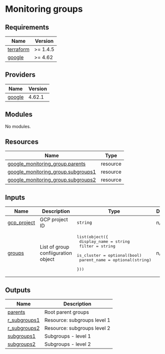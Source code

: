 # Monitoring groups

<!-- BEGINNING OF PRE-COMMIT-TERRAFORM DOCS HOOK -->
## Requirements

| Name | Version |
|------|---------|
| <a name="requirement_terraform"></a> [terraform](#requirement\_terraform) | >= 1.4.5 |
| <a name="requirement_google"></a> [google](#requirement\_google) | >= 4.62 |

## Providers

| Name | Version |
|------|---------|
| <a name="provider_google"></a> [google](#provider\_google) | 4.62.1 |

## Modules

No modules.

## Resources

| Name | Type |
|------|------|
| [google_monitoring_group.parents](https://registry.terraform.io/providers/hashicorp/google/latest/docs/resources/monitoring_group) | resource |
| [google_monitoring_group.subgroups1](https://registry.terraform.io/providers/hashicorp/google/latest/docs/resources/monitoring_group) | resource |
| [google_monitoring_group.subgroups2](https://registry.terraform.io/providers/hashicorp/google/latest/docs/resources/monitoring_group) | resource |

## Inputs

| Name | Description | Type | Default | Required |
|------|-------------|------|---------|:--------:|
| <a name="input_gcp_project"></a> [gcp\_project](#input\_gcp\_project) | GCP project ID | `string` | n/a | yes |
| <a name="input_groups"></a> [groups](#input\_groups) | List of group confiiguration object | <pre>list(object({<br>    display_name = string<br>    filter       = string<br>    is_cluster   = optional(bool)<br>    parent_name  = optional(string)<br>  }))</pre> | n/a | yes |

## Outputs

| Name | Description |
|------|-------------|
| <a name="output_parents"></a> [parents](#output\_parents) | Root parent groups |
| <a name="output_r_subgroups1"></a> [r\_subgroups1](#output\_r\_subgroups1) | Resource: subgroups level 1 |
| <a name="output_r_subgroups2"></a> [r\_subgroups2](#output\_r\_subgroups2) | Resource: subgroups level 2 |
| <a name="output_subgroups1"></a> [subgroups1](#output\_subgroups1) | Subgroups - level 1 |
| <a name="output_subgroups2"></a> [subgroups2](#output\_subgroups2) | Subgroups - level 2 |
<!-- END OF PRE-COMMIT-TERRAFORM DOCS HOOK -->

